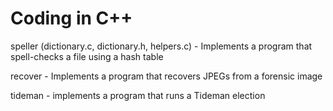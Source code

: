 # Coding in C++

speller (dictionary.c, dictionary.h, helpers.c) - Implements a program that spell-checks a file using a hash table

recover - Implements a program that recovers JPEGs from a forensic image

tideman - implements a program that runs a Tideman election
